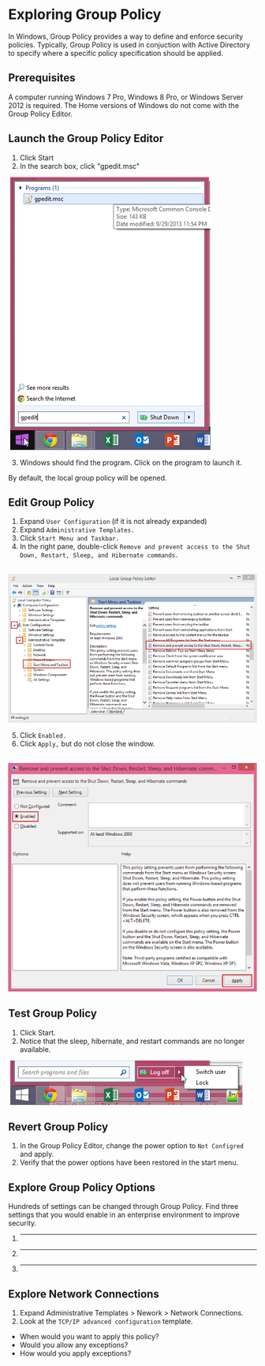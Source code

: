 Exploring Group Policy
===========================

In Windows, Group Policy provides a way to define and enforce security policies. Typically, Group Policy is used in conjuction with Active Directory to specify where a specific policy specification should be applied.

Prerequisites
------------------------
A computer running Windows 7 Pro, Windows 8 Pro, or Windows Server 2012 is required. The Home versions of Windows do not come with the Group Policy Editor.

Launch the Group Policy Editor
------------------------------
1. Click Start
2. In the search box, click "gpedit.msc"

&nbsp;![Launch Group Policy Editor](gpedit-start.png "Launch GPEditor")

3. Windows should find the program. Click on the program to launch it.

By default, the local group policy will be opened.

Edit Group Policy
-------------------------------
1. Expand `User Configuration` (if it is not already expanded)
2. Expand `Administrative Templates.`
3. Click `Start Menu and Taskbar.`
4. In the right pane, double-click `Remove and prevent access to the Shut Down, Restart, Sleep, and Hibernate commands.`

&nbsp;![Power Settings](power.png "Power Settings")

5. Click `Enabled.`
6. Click `Apply,` but do not close the window.

&nbsp;![Enable and Apply](power-enable.png "Power Settings Enabled")

Test Group Policy
----------------------------------
1. Click Start.
2. Notice that the sleep, hibernate, and restart commands are no longer available.

&nbsp;![Power Options Changed](power-effected.png "Power Options Changed")

Revert Group Policy
-----------------------------------
1. In the Group Policy Editor, change the power option to `Not Configred` and apply.
2. Verify that the power options have been restored in the start menu.

Explore Group Policy Options
------------------------------------
Hundreds of settings can be changed through Group Policy. Find three settings that you would enable in an enterprise environment to improve security.


1. ________________________________

2. ________________________________

3. ________________________________


Explore Network Connections
-----------------------------------
1. Expand Administrative Templates > Nework > Network Connections.
2. Look at the `TCP/IP advanced configuration` template.
  - When would you want to apply this policy?
  - Would you allow any exceptions?
  - How would you apply exceptions?
